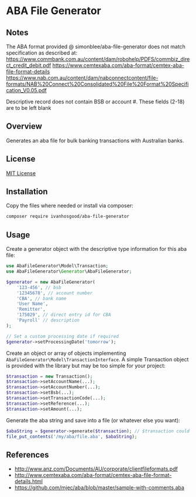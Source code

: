 # ABA File Generator

## Notes
The ABA format provided @ simonblee/aba-file-generator does not match specification as described at:
https://www.commbank.com.au/content/dam/robohelp/PDFS/commbiz_direct_credit_debit.pdf
https://www.cemtexaba.com/aba-format/cemtex-aba-file-format-details
https://www.nab.com.au/content/dam/nabconnectcontent/file-formats/NAB%20Connect%20Consolidated%20File%20Format%20Specification_V0.05.pdf


Descriptive record does not contain BSB or account #. These fields (2-18) are to be left blank

## Overview
Generates an aba file for bulk banking transactions with Australian banks.

## License
[MIT License](http://en.wikipedia.org/wiki/MIT_License)

## Installation
Copy the files where needed or install via composer:
```bash
composer require ivanhosgood/aba-file-generator
```

## Usage
Create a generator object with the descriptive type information for this aba file:
```php
use AbaFileGenerator\Model\Transaction;
use AbaFileGenerator\Generator\AbaFileGenerator;

$generator = new AbaFileGenerator(
    '123-456', // bsb
    '12345678', // account number
    'CBA', // bank name
    'User Name',
    'Remitter',
    '175029', // direct entry id for CBA
    'Payroll' // description
);

// Set a custom processing date if required
$generator->setProcessingDate('tomorrow');
```

Create an object or array of objects implementing `AbaFileGenerator\Model\TransactionInterface`. A simple Transaction object
is provided with the library but may be too simple for your project:
```php
$transaction = new Transaction();
$transaction->setAccountName(...);
$transaction->setAccountNumber(...);
$transaction->setBsb(...);
$transaction->setTransactionCode(...);
$transaction->setReference(...);
$transaction->setAmount(...);
```

Generate the aba string and save into a file (or whatever else you want):
```php
$abaString = $generator->generate($transaction); // $transaction could also be an array here
file_put_contents('/my/aba/file.aba', $abaString);
```

## References
- http://www.anz.com/Documents/AU/corporate/clientfileformats.pdf
- http://www.cemtexaba.com/aba-format/cemtex-aba-file-format-details.html
- https://github.com/mjec/aba/blob/master/sample-with-comments.aba
